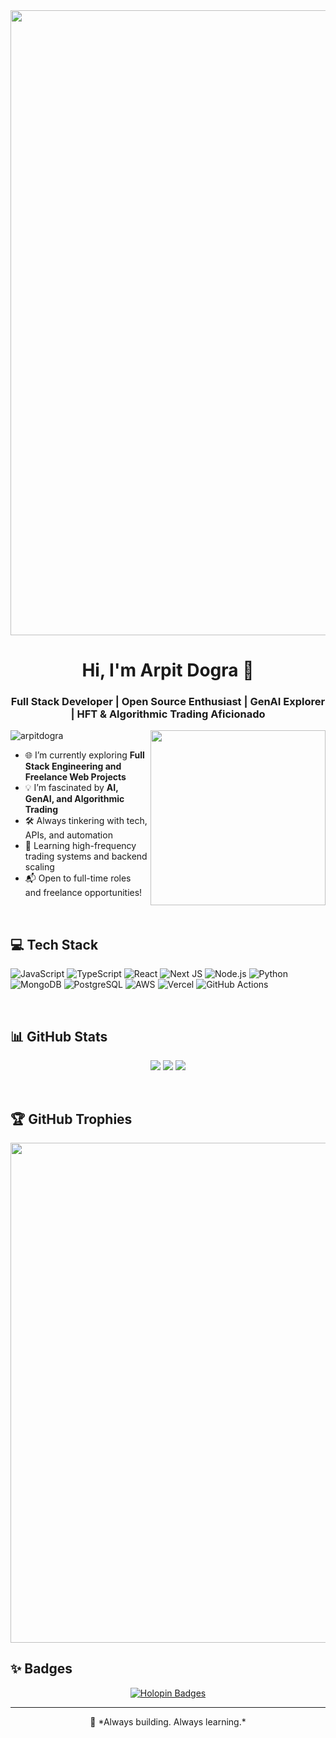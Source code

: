 <div align="center">
  <img src="https://user-images.githubusercontent.com/94922914/233506434-36031a8f-41f2-4c8d-9252-3624edfb0953.gif" align="center" width="1000" />
</div>

<h1 align="center">Hi, I'm Arpit Dogra 👋</h1>
<h3 align="center">Full Stack Developer | Open Source Enthusiast | GenAI Explorer | HFT & Algorithmic Trading Aficionado</h3>

<img align="right" width="280" src="https://github.com/NebulaTris/NebulaTris/assets/94922914/06c4b204-629f-4b72-9365-12ad1cc647ad">

<p align="left">
  <img src="https://komarev.com/ghpvc/?username=arpitdogra&label=Profile%20views&color=0e75b6&style=flat" alt="arpitdogra" />
</p>

- 🌐 I’m currently exploring **Full Stack Engineering and Freelance Web Projects**  
- 💡 I’m fascinated by **AI, GenAI, and Algorithmic Trading**  
- 🛠️ Always tinkering with tech, APIs, and automation  
- 🧠 Learning high-frequency trading systems and backend scaling
- 📬 Open to full-time roles and freelance opportunities!

<br>

<h2>💻 Tech Stack</h2>

![JavaScript](https://img.shields.io/badge/javascript-%23323330.svg?style=for-the-badge&logo=javascript&logoColor=%23F7DF1E)
![TypeScript](https://img.shields.io/badge/typescript-%23007ACC.svg?style=for-the-badge&logo=typescript&logoColor=white)
![React](https://img.shields.io/badge/react-%2320232a.svg?style=for-the-badge&logo=react&logoColor=%2361DAFB)
![Next JS](https://img.shields.io/badge/next.js-%23000000.svg?style=for-the-badge&logo=next.js&logoColor=white)
![Node.js](https://img.shields.io/badge/node.js-%23339933.svg?style=for-the-badge&logo=nodedotjs&logoColor=white)
![Python](https://img.shields.io/badge/python-3670A0?style=for-the-badge&logo=python&logoColor=ffdd54)
![MongoDB](https://img.shields.io/badge/mongodb-%234ea94b.svg?style=for-the-badge&logo=mongodb&logoColor=white)
![PostgreSQL](https://img.shields.io/badge/postgresql-%23316192.svg?style=for-the-badge&logo=postgresql&logoColor=white)
![AWS](https://img.shields.io/badge/AWS-%23FF9900.svg?style=for-the-badge&logo=amazon-aws&logoColor=white)
![Vercel](https://img.shields.io/badge/vercel-%23000000.svg?style=for-the-badge&logo=vercel&logoColor=white)
![GitHub Actions](https://img.shields.io/badge/github%20actions-%232671E5.svg?style=for-the-badge&logo=githubactions&logoColor=white)

<br>

<h2>📊 GitHub Stats</h2>

<p align="center">
  <img src="https://streak-stats.demolab.com?user=arpitdogra1812&theme=tokyonight&hide_border=true" />
  <img src="https://github-readme-stats.vercel.app/api?username=arpitdogra1812&show_icons=true&count_private=true&theme=tokyonight&hide_border=true" />
  <img src="https://github-readme-stats.vercel.app/api/top-langs/?username=arpitdogra1812&layout=compact&theme=tokyonight&hide_border=true" />
</p>

<br>

<h2>🏆 GitHub Trophies</h2>

<p align="center">
  <img src="https://github-profile-trophy.vercel.app/?username=arpitdogra&theme=onestar&no-frame=true" width="800" />
</p>

<h2>✨ Badges</h2>

<p align="center">
  <a href="https://holopin.io/@arpitdogra">
    <img src="https://holopin.me/arpitdogra" alt="Holopin Badges"/>
  </a>
</p>

---

<p align="center">
🚀 *Always building. Always learning.*
</p>
